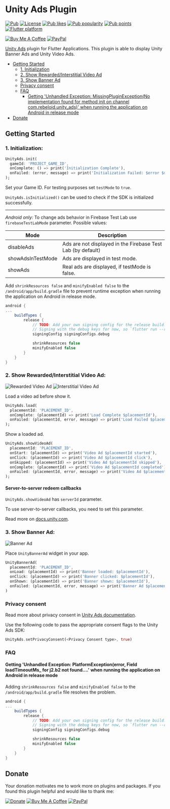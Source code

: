 # Unity Ads Plugin

[![Pub](https://img.shields.io/pub/v/unity_ads_plugin.svg)](https://pub.dev/packages/unity_ads_plugin)
[![License](https://img.shields.io/github/license/pavelzaichyk/flutter_unity_ads)](https://github.com/pavelzaichyk/flutter_unity_ads/blob/master/LICENSE)
[![Pub likes](https://badgen.net/pub/likes/unity_ads_plugin)](https://pub.dev/packages/unity_ads_plugin/score)
[![Pub popularity](https://badgen.net/pub/popularity/unity_ads_plugin)](https://pub.dev/packages/unity_ads_plugin/score)
[![Pub points](https://badgen.net/pub/points/unity_ads_plugin)](https://pub.dev/packages/unity_ads_plugin/score)
[![Flutter platform](https://badgen.net/pub/flutter-platform/unity_ads_plugin)](https://pub.dev/packages/unity_ads_plugin)


[![Buy Me A Coffee](https://img.shields.io/badge/Donate-Buy%20me%20a%20coffee-FFDD00?logo=buymeacoffee)](https://www.buymeacoffee.com/rebeloid)
[![PayPal](https://img.shields.io/badge/Donate-PayPal-066BB7?logo=paypal)](https://paypal.me/pavelzaichyk)

[Unity Ads](https://docs.unity.com/ads/UnityAdsHome.htm) plugin for Flutter Applications. This plugin is able to display Unity Banner Ads and Unity Video Ads.

- [Getting Started](#getting-started)
    - [1. Initialization](#1-initialization)
    - [2. Show Rewarded/Interstitial Video Ad](#2-show-rewardedinterstitial-video-ad)
    - [3. Show Banner Ad](#3-show-banner-ad)
    - [Privacy consent](#privacy-consent)
    - [FAQ](#faq)
        - [Getting 'Unhandled Exception: MissingPluginException(No implementation found for method init on channel com.rebeloid.unity_ads)' when running the application on Android in release mode](#getting-unhandled-exception-missingpluginexceptionno-implementation-found-for-method-init-on-channel-comrebeloidunity_ads-when-running-the-application-on-android-in-release-mode)
- [Donate](#donate)

## Getting Started

### 1. Initialization:

```dart
UnityAds.init(
  gameId: 'PROJECT_GAME_ID',
  onComplete: () => print('Initialization Complete'),
  onFailed: (error, message) => print('Initialization Failed: $error $message'),
);
```

Set your Game ID.
For testing purposes set `testMode` to `true`.

`UnityAds.isInitialized()` can be used to check if the SDK is initialized successfully.

---

_Android only:_ To change ads behavior in Firebase Test Lab use `firebaseTestLabMode` parameter. Possible values:

Mode | Description 
--- | --- 
disableAds | Ads are not displayed in the Firebase Test Lab (by default)
showAdsInTestMode | Ads are displayed in test mode.
showAds | Real ads are displayed, if testMode is false.


Add `shrinkResources false` and `minifyEnabled false` to the `/android/app/build.gradle` file to prevent runtime exception when running the application on Android in release mode.

```gradle
android {
...
    buildTypes {
        release {
            // TODO: Add your own signing config for the release build.
            // Signing with the debug keys for now, so `flutter run --release` works.
            signingConfig signingConfigs.debug

            shrinkResources false
            minifyEnabled false
        }
    }
}
```

### 2. Show Rewarded/Interstitial Video Ad:

![Rewarded Video Ad](https://i.giphy.com/media/InPCZIuZspVEfmTGga/giphy.gif "Rewarded Video Ad")
![Interstitial Video Ad](https://i.giphy.com/media/8wEtgrnfLNqUY4mllS/giphy.gif "Interstitial Video Ad")

Load a video ad before show it.

```dart
UnityAds.load(
  placementId: 'PLACEMENT_ID',
  onComplete: (placementId) => print('Load Complete $placementId'),
  onFailed: (placementId, error, message) => print('Load Failed $placementId: $error $message'),
);
```

Show a loaded ad.

```dart
UnityAds.showVideoAd(
  placementId: 'PLACEMENT_ID',
  onStart: (placementId) => print('Video Ad $placementId started'),
  onClick: (placementId) => print('Video Ad $placementId click'),
  onSkipped: (placementId) => print('Video Ad $placementId skipped'),
  onComplete: (placementId) => print('Video Ad $placementId completed'),
  onFailed: (placementId, error, message) => print('Video Ad $placementId failed: $error $message'),
);
```

#### Server-to-server redeem callbacks

`UnityAds.showVideoAd` has `serverId` parameter.

To use server-to-server callbacks, you need to set this parameter.

Read more on [docs.unity.com](https://docs.unity.com/ads/ImplementingS2SRedeemCallbacks.htm).

### 3. Show Banner Ad:

![Banner Ad](https://i.giphy.com/media/aQvnz1i8xn6EWO5bo0/giphy.gif "Banner Ad")

Place `UnityBannerAd` widget in your app.

```dart
UnityBannerAd(
  placementId: 'PLACEMENT_ID',
  onLoad: (placementId) => print('Banner loaded: $placementId'),
  onClick: (placementId) => print('Banner clicked: $placementId'),
  onShown: (placementId) => print('Banner shown: $placementId'),
  onFailed: (placementId, error, message) => print('Banner Ad $placementId failed: $error $message'),
)
```

### Privacy consent

Read more about privacy consent in [Unity Ads documentation](https://docs.unity.com/ads/ImplementingDataPrivacy.html).

Use the following code to pass the appropriate consent flags to the Unity Ads SDK:

```dart
UnityAds.setPrivacyConsent(<Privacy Consent type>, true)
```

### FAQ

#### Getting 'Unhandled Exception: PlatformException(error, Field loadTimeoutMs_ for j2.b2 not found....' when running the application on Android in release mode

Adding `shrinkResources false` and `minifyEnabled false` to the `/android/app/build.gradle` file resolves the problem.

```gradle
android {
...
    buildTypes {
        release {
            // TODO: Add your own signing config for the release build.
            // Signing with the debug keys for now, so `flutter run --release` works.
            signingConfig signingConfigs.debug

            shrinkResources false
            minifyEnabled false
        }
    }
}
```

## Donate

Your donation motivates me to work more on plugins and packages. If you found this plugin helpful and would like to thank me:

[![Donate](https://www.paypalobjects.com/en_US/PL/i/btn/btn_donateCC_LG.gif)](https://www.paypal.com/donate/?hosted_button_id=EG9DHRCSB5MY4)
[![Buy Me A Coffee](https://img.buymeacoffee.com/button-api/?text=Buy%20me%20a%20coffee&emoji=&slug=rebeloid&button_colour=FFDD00&font_colour=000000&font_family=Cookie&outline_colour=000000&coffee_colour=ffffff)](https://www.buymeacoffee.com/rebeloid)
[![PayPal](https://img.shields.io/badge/Donate-PayPal-066BB7?logo=paypal)](https://paypal.me/pavelzaichyk)

